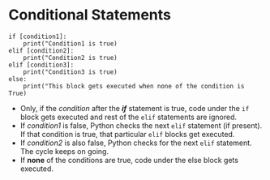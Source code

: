 # Conditional Statements


```
if [condition1]:                    
    print("Condition1 is true)  
elif [condition2]:                    
    print("Condition2 is true)  
elif [condition3]:                    
    print("Condition3 is true)  
else:
    print("This block gets executed when none of the condition is True)
```

* Only, if the _condition_ after the _**if**_ statement is true, code under the `if` block gets executed and rest of the `elif` statements are ignored.
* If _condition1_ is false, Python checks the next `elif` statement (if present). If that condition is true, that particular `elif` blocks get executed.
* If _condition2_ is also false, Python checks for the next `elif` statement. The cycle keeps on going.
* If **none** of the conditions are true, code under the else block gets executed.